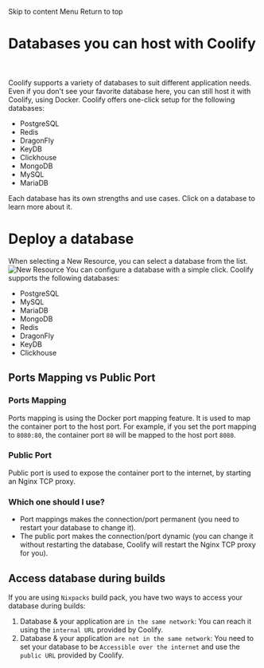 Skip to content
Menu
Return to top
# Databases you can host with Coolify ​
Coolify supports a variety of databases to suit different application needs. Even if you don't see your favorite database here, you can still host it with Coolify, using Docker.
Coolify offers one-click setup for the following databases:
  * PostgreSQL
  * Redis
  * DragonFly
  * KeyDB
  * Clickhouse
  * MongoDB
  * MySQL
  * MariaDB


Each database has its own strengths and use cases. Click on a database to learn more about it.
# Deploy a database ​
When selecting a New Resource, you can select a database from the list.
![New Resource](https://coolify.io/docs/images/screenshots/How-to-add-a-database.webp)
You can configure a database with a simple click. Coolify supports the following databases:
  * PostgreSQL
  * MySQL
  * MariaDB
  * MongoDB
  * Redis
  * DragonFly
  * KeyDB
  * Clickhouse


## Ports Mapping vs Public Port ​
### Ports Mapping ​
Ports mapping is using the Docker port mapping feature. It is used to map the container port to the host port. For example, if you set the port mapping to `8080:80`, the container port `80` will be mapped to the host port `8080`.
### Public Port ​
Public port is used to expose the container port to the internet, by starting an Nginx TCP proxy.
### Which one should I use? ​
  * Port mappings makes the connection/port permanent (you need to restart your database to change it).
  * The public port makes the connection/port dynamic (you can change it without restarting the database, Coolify will restart the Nginx TCP proxy for you).


## Access database during builds ​
If you are using `Nixpacks` build pack, you have two ways to access your database during builds:
  1. Database & your application are `in the same network`: You can reach it using the `internal URL` provided by Coolify.
  2. Database & your application `are not in the same network`: You need to set your database to be `Accessible over the internet` and use the `public URL` provided by Coolify.


